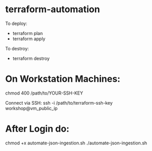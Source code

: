 # terraform-automation

To deploy:
- terraform plan
- terraform apply

To destroy:
- terraform destroy


# On Workstation Machines:

chmod 400 /path/to/YOUR-SSH-KEY

Connect via SSH:
ssh -i /path/to/terraform-ssh-key workshop@vm_public_ip

# After Login do:
chmod +x automate-json-ingestion.sh
./automate-json-ingestion.sh
